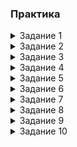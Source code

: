 ### Практика

<details>
<summary>Задание 1</summary>
Напишите класс `MusicAlbum`, у которого есть:

- Атрибуты: `title`, `artist`, `release_year`, `genre`, `tracklist` (название, исполнитель, год выхода, жанр, список треков).
- Метод `play_random_track()`, который выводит случайное название песни.
</details>

<details>
<summary>Задание 2</summary>
Создайте класс `Student`, который имеет:

- атрибуты: `name`, `age`, `grade`, `scores` (имя, возраст, класс, оценки);
- метод `average_score` для вычисления среднего балла успеваемости.
</details>

<details>
<summary>Задание 3</summary>
Напишите класс `Recipe` с двумя методами:

- `print_ingredients(self)` — выводит список продуктов, необходимых для приготовления блюда;
- `cook(self)` — сообщает название выбранного рецепта и уведомляет о готовности блюда.
</details>

<details>
<summary>Задание 4</summary>
Напишите суперкласс `Publisher` (издательство) и два подкласса `BookPublisher` (книжное издательство) и `NewspaperPublisher` (газетное издательство).

Родительский класс `Publisher` имеет два атрибута `name` и `location` (название, расположение) и два метода:

- `get_info(self)` — предоставляет информацию о названии и расположении издательства;
- `publish(self, message)` — выводит информацию об издании, которое находится в печати.

Подклассы `BookPublisher` и `NewspaperPublisher` используют метод `super().__init__(name, location)` суперкласса для вывода информации о своих названии и расположении, и кроме того, имеют собственные атрибуты:

- `BookPublisher` — `num_authors` (количество авторов).
- `NewspaperPublisher` — `num_pages` (количество страниц в газете).
</details>

<details>
<summary>Задание 5</summary>
Создайте класс `BankAccount`, который имеет следующие свойства:

- `balance` — приватный атрибут для хранения текущего баланса счета;
- `interest_rate` — приватный атрибут для процентной ставки;
- `transactions` — приватный атрибут для списка всех операций, совершенных по счету.

Класс `BankAccount` должен иметь следующие методы:

- `deposit(amount)` — добавляет сумму к балансу и регистрирует транзакцию;
- `withdraw(amount)` — вычитает сумму из баланса и записывает транзакцию;
- `add_interest()` — добавляет проценты к счету на основе `interest_rate` и записывает транзакцию;
- `history()` — печатает список всех операций по счету.
</details>

<details>
<summary>Задание 6</summary>
Создайте класс `Employee` (сотрудник), который имеет следующие приватные свойства:

- `name` — имя сотрудника;
- `age` — возраст;
- `salary` — оклад;
- `bonus` — премия.

Класс `Employee` должен иметь следующие методы:

- `get_name()` — возвращает имя сотрудника;
- `get_age()` — возвращает возраст;
- `get_salary()` — возвращает зарплату сотрудника;
- `set_bonus(bonus)` — устанавливает свойство `bonus`;
- `get_bonus()` — возвращает бонус для сотрудника;
- `get_total_salary()` — возвращает общую зарплату сотрудника (оклад + бонус).
</details>

<details>
<summary>Задание 7</summary>
Напишите класс `Animal`, обладающий свойствами `name`, `species`, `legs`, в которых хранятся данные о кличке, виде и количестве ног животного. Класс также должен иметь два метода — `voice()` и `move()`, которые сообщают о том, что животное подает голос и двигается.

Создайте два подкласса — `Dog` и `Bird`. Подкласс `Dog` имеет атрибут `breed` (порода) и метод `bark()`, который сообщает о том, что собака лает. Подкласс `Bird` обладает свойством `wingspan` (размах крыльев) и методом `fly()`, который уведомляет о полете птицы.
</details>

<details>
<summary>Задание 8</summary>
Создайте класс `Shape` (геометрическая фигура) со свойствами `name` и `color` (название и цвет). У этого класса должны быть три подкласса — `Circle` (окружность), `Rectangle` (прямоугольник), и `Triangle` (треугольник). Каждый подкласс наследует атрибут `color` и метод `describe()` родительского класса `Shape`, и при этом имеет дополнительные свойства и методы:

- `Circle` — атрибут `radius` и метод `area()` для вычисления площади.
- `Rectangle` — атрибуты `length` и `width`, свой метод `area()`.
- `Triangle` — атрибуты `base` и `height` (основание и высота), собственный метод `area()`.
</details>

<details>
<summary>Задание 9</summary>
Для ПО кондитерской фабрики нужно написать родительский класс `Candy` (Конфеты). Этот класс имеет атрибуты `name`, `price`, `weight` (наименование, цена, вес). Подклассы `Chocolate`, `Gummy`, `HardCandy` (шоколад, жевательный мармелад, леденец) наследуют все атрибуты суперкласса `Candy`. Кроме того, у них есть и свои атрибуты:

- `Chocolate` — `cocoa_percentage` (процент содержания какао) и `chocolate_type` (сорт шоколада).
- `Gummy` — `flavor` и `shape` (вкус и форма).
- `HardCandy` — `flavor` и `filled` (вкус и начинка).
</details>

<details>
<summary>Задание 10</summary>
Для военной игры-стратегии нужно написать класс `Soldier` (солдат). Класс имеет атрибуты `name`, `rank` и `service_number` (имя, воинское звание, порядковый номер), причем звание и номер — приватные свойства.

Напишите методы для:

- получения воинского звания;
- подтверждения порядкового номера;
- повышения в звании;
- понижения в звании.

Кроме того, нужно создать декоратор для вывода информации о персонаже.
</details>